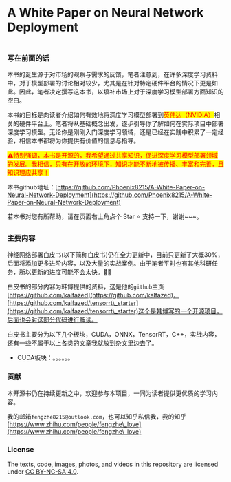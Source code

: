 # A White Paper on Neural Network Deployment



<div align="center">

<img src="https://readme-typing-svg.demolab.com/?font=Reenie+Beanie&#x26;size=36&#x26;pause=3000&#x26;color=F7116E&#x26;background=FFFFFFFB&#x26;center=true&#x26;vCenter=true&#x26;random=false&#x26;width=435&#x26;lines=No+performce%2C+No+algorithms!" alt="">

</div>

### 写在前面的话

本书的诞生源于对市场的观察与需求的反馈，笔者注意到，在许多深度学习资料中，对于模型部署的讨论相对较少，尤其是在针对特定硬件平台的情况下更是如此。因此，笔者决定撰写这本书，以填补市场上对于深度学习模型部署方面知识的空白。

本书的目标是向读者介绍如何有效地将深度学习模型部署到<mark style="color:red;">英伟达（NVIDIA）</mark>相关的硬件平台上。笔者将从基础概念出发，逐步引导你了解如何在实际项目中部署深度学习模型。无论你是刚刚入门深度学习领域，还是已经在实践中积累了一定经验，相信本书都将为你提供有价值的信息与指导。

<mark style="color:red;">⚠️特别强调，本书是开源的，我希望通过共享知识，促进深度学习模型部署领域的发展。我相信，只有在开放的环境下，知识才能不断地被传播、丰富和完善，且知识理应共享！</mark>

本书github地址：[https://github.com/Phoenix8215/A-White-Paper-on-Neural-Network-Deployment](https://github.com/Phoenix8215/A-White-Paper-on-Neural-Network-Deployment)

若本书对您有所帮助，请在页面右上角点个 Star ⭐ 支持一下，谢谢\~\~\~。

### 主要内容

神经网络部署白皮书(以下简称白皮书)仍在全力更新中，目前只更新了大概30%，后面将添加更多进阶内容，以及大量的实战案例。由于笔者平时也有其他科研任务，所以更新的进度可能不会太快。😶‍🌫️

白皮书的部分内容为韩博提供的资料，这是他的`github`主页[https://github.com/kalfazed](https://github.com/kalfazed)， [https://github.com/kalfazed/tensorrt\_starter](https://github.com/kalfazed/tensorrt\_starter)这个是韩博写的一个开源项目，后面也会对这部分代码进行解读。

白皮书主要分为以下几个板块，CUDA，ONNX，TensorRT，C++，实战内容，还有一些不属于以上各类的文章我就放到杂文里边去了。

* CUDA板块：。。。。。。





### 贡献

本开源书仍在持续更新之中，欢迎参与本项目，一同为读者提供更优质的学习内容。

我的邮箱`fengzhe8215@outlook.com`，也可以知乎私信我，我的知乎[https://www.zhihu.com/people/fengzhe\_love](https://www.zhihu.com/people/fengzhe\_love)

### License

The texts, code, images, photos, and videos in this repository are licensed under [CC BY-NC-SA 4.0](https://creativecommons.org/licenses/by-nc-sa/4.0/).

